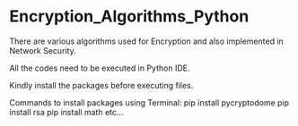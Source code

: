 # Encryption_Algorithms_Python

There are various algorithms used for Encryption and also implemented in Network Security.

All the codes need to be executed in Python IDE.

Kindly install the packages before executing files.

Commands to install packages using Terminal:
pip install pycryptodome
pip install rsa
pip install math
etc...
